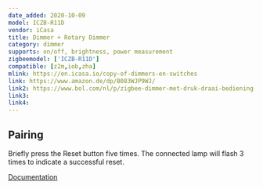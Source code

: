 ```yaml
---
date_added: 2020-10-09
model: ICZB-R11D
vendor: iCasa
title: Dimmer + Rotary Dimmer
category: dimmer
supports: on/off, brightness, power measurement
zigbeemodel: ['ICZB-R11D']
compatible: [z2m,iob,zha]
mlink: https://en.icasa.io/copy-of-dimmers-en-switches
link: https://www.amazon.de/dp/B083WJP9WJ/
link2: https://www.bol.com/nl/p/zigbee-dimmer-met-druk-draai-bediening-230v-300-600w-2-draads-fase-afsnijding-compatible-met-philips-hue-ikea-home-smart-inclusief-bypass/9200000128099337/
link3: 
link4: 
---
```


## Pairing

Briefly press the Reset button five times. The connected lamp will flash 3 times to indicate a successful reset.

[Documentation](https://help.icasa.io/portal/en/kb/dimmer)
